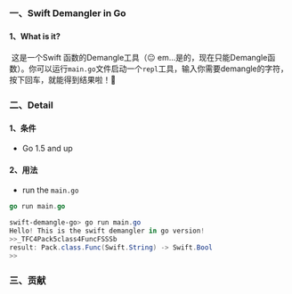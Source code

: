 ### 一、Swift Demangler in Go

#### 1、What is it?

​	这是一个Swift 函数的Demangle工具（:neutral_face: em...是的，现在只能Demangle函数）。你可以运行`main.go`文件启动一个`repl`工具，输入你需要demangle的字符，按下回车，就能得到结果啦！:sparkling_heart:

### 二、Detail

#### 1、条件

- Go 1.5 and up

#### 2、用法

- run the `main.go`

```go
go run main.go
```

```powershell
swift-demangle-go> go run main.go
Hello! This is the swift demangler in go version!
>>_TFC4Pack5class4FuncFSSSb
result: Pack.class.Func(Swift.String) -> Swift.Bool
>>
```



###  三、贡献

